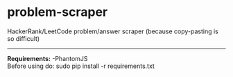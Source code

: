 # problem-scraper
HackerRank/LeetCode problem/answer scraper
(because copy-pasting is so difficult)
***
**Requirements:**
-PhantomJS  
Before using do:
sudo pip install -r requirements.txt

